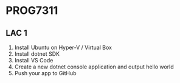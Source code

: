 # PROG7311
## LAC 1
1. Install Ubuntu on Hyper-V / Virtual Box
2. Install dotnet SDK
3. Install VS Code
4. Create a new dotnet console application and output hello world
5. Push your app to GitHub